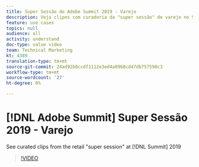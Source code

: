 ```yaml
---
title: Super Sessão do Adobe Summit 2019 - Varejo
description: Veja clipes com curadoria da "super sessão" de varejo no Summit 2019
feature: use cases
topics: null
audience: all
activity: understand
doc-type: value video
team: Technical Marketing
kt: 4389
translation-type: tm+mt
source-git-commit: 24ad92b0ccdf1112e3ed4a0968cd47db757598c3
workflow-type: tm+mt
source-wordcount: '27'
ht-degree: 0%

---
```



# [!DNL Adobe Summit] Super Sessão 2019 - Varejo

See curated clips from the retail &quot;super session&quot; at [!DNL Summit] 2019

>[!VIDEO](https://video.tv.adobe.com/v/30549/?quality=12)
